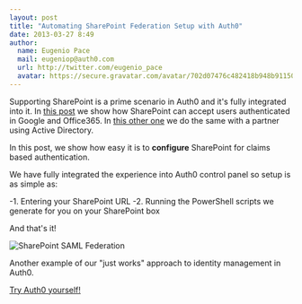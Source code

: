 ```yaml
---
layout: post
title: "Automating SharePoint Federation Setup with Auth0"
date: 2013-03-27 8:49
author:
  name: Eugenio Pace
  mail: eugeniop@auth0.com
  url: http://twitter.com/eugenio_pace
  avatar: https://secure.gravatar.com/avatar/702d07476c482418b948b911504137a5?s=60
---
```



Supporting SharePoint is a prime scenario in Auth0 and it's fully integrated into it. In [this post](http://blog.auth0.com/2013/03/04/On-Premises-SharePoint-Federated-with-Office-365-and-Google/) we show how SharePoint can accept users authenticated in Google and Office365. In [this other one](http://blog.auth0.com/2013/03/07/On-Premises-SharePoint-Federated-with-Partner-AD/) we do the same with a partner using Active Directory.

In this post, we show how easy it is to **configure** SharePoint for claims based authentication.

<!-- more -->

We have fully integrated the experience into Auth0 control panel so setup is as simple as:

-1. Entering your SharePoint URL
-2. Running the PowerShell scripts we generate for you on your SharePoint box

And that's it!

![SharePoint SAML Federation](https://s3.amazonaws.com/blog.auth0.com/img/auth0-sharepoint-setup.png)

Another example of our "just works" approach to identity management in Auth0.

[Try Auth0 yourself!](https://auth0.com)
